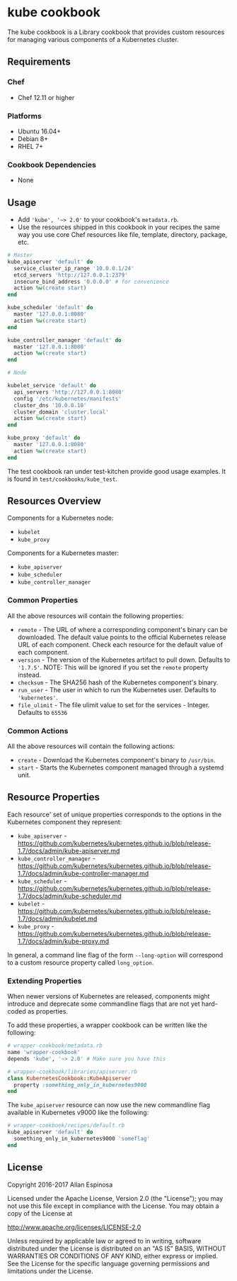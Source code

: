 # kube cookbook

The kube cookbook is a Library cookbook that provides custom resources for
managing various components of a Kubernetes cluster.

## Requirements

### Chef

* Chef 12.11 or higher

### Platforms

* Ubuntu 16.04+
* Debian 8+
* RHEL 7+

### Cookbook Dependencies

- None

## Usage

* Add `'kube', '~> 2.0'` to your cookbook's `metadata.rb`.
* Use the resources shipped in this cookbook in your recipes the same way you
  use core Chef resources like file, template, directory, package, etc.

```ruby
# Master
kube_apiserver 'default' do
  service_cluster_ip_range '10.0.0.1/24'
  etcd_servers 'http://127.0.0.1:2379'
  insecure_bind_address '0.0.0.0' # for convenience
  action %w(create start)
end

kube_scheduler 'default' do
  master '127.0.0.1:8080'
  action %w(create start)
end

kube_controller_manager 'default' do
  master '127.0.0.1:8080'
  action %w(create start)
end

# Node

kubelet_service 'default' do
  api_servers 'http://127.0.0.1:8080'
  config '/etc/kubernetes/manifests'
  cluster_dns '10.0.0.10'
  cluster_domain 'cluster.local'
  action %w(create start)
end

kube_proxy 'default' do
  master '127.0.0.1:8080'
  action %w(create start)
end
```

The test cookbook ran under test-kitchen provide good usage examples. It is
found in `test/cookbooks/kube_test`.

## Resources Overview

Components for a Kubernetes node:

* `kubelet`
* `kube_proxy`

Components for a Kubernetes master:

* `kube_apiserver`
* `kube_scheduler`
* `kube_controller_manager`

### Common Properties

All the above resources will contain the following properties:

* `remote` - The URL of where a corresponding component's binary can be
  downloaded. The default value points to the official Kubernetes release URL of
  each component. Check each resource for the default value of each component.
* `version` - The version of the Kubernetes artifact to pull down. Defaults to
  `'1.7.5'`. NOTE: This will be ignored if you set the `remote` property
  instead.
* `checksum` - The SHA256 hash of the Kubernetes component's binary.
* `run_user` - The user in which to run the Kubernetes user. Defaults to
  `'kubernetes'`.
* `file_ulimit` - The file ulimit value to set for the services - Integer.
  Defaults to `65536`

### Common Actions

All the above resources will contain the following actions:

* `create` - Download the Kubernetes component's binary to `/usr/bin`.
* `start` - Starts the Kubernetes component managed through a systemd unit.

## Resource Properties

Each resource' set of unique properties corresponds to the options in the
Kubernetes component they represent:

* `kube_apiserver` - <https://github.com/kubernetes/kubernetes.github.io/blob/release-1.7/docs/admin/kube-apiserver.md>
* `kube_controller_manager` - <https://github.com/kubernetes/kubernetes.github.io/blob/release-1.7/docs/admin/kube-controller-manager.md>
* `kube_scheduler` - <https://github.com/kubernetes/kubernetes.github.io/blob/release-1.7/docs/admin/kube-scheduler.md>
* `kubelet` - <https://github.com/kubernetes/kubernetes.github.io/blob/release-1.7/docs/admin/kubelet.md>
* `kube_proxy` - <https://github.com/kubernetes/kubernetes.github.io/blob/release-1.7/docs/admin/kube-proxy.md>

In general, a command line flag of the form `--long-option` will correspond to a
custom resource property called `long_option`.

### Extending Properties

When newer versions of Kubernetes are released, components might introduce and
deprecate some commandline flags that are not yet hard-coded as properties.

To add these properties, a wrapper cookbook can be written like the following:

```ruby
# wrapper-cookbook/metadata.rb
name 'wrapper-cookbook'
depends 'kube', '~> 2.0' # Make sure you have this

# wrapper-cookbook/libraries/apiserver.rb
class KubernetesCookbook::KubeApiserver
  property :something_only_in_kubernetes9000
end
```

The `kube_apiserver` resource can now use the new commandline flag available in
Kubernetes v9000 like the following:

```ruby
# wrapper-cookbook/recipes/default.rb
kube_apiserver 'default' do
  something_only_in_kubernetes9000 'someflag'
end
```

## License

Copyright 2016-2017 Allan Espinosa

Licensed under the Apache License, Version 2.0 (the "License");
you may not use this file except in compliance with the License.
You may obtain a copy of the License at

  http://www.apache.org/licenses/LICENSE-2.0

Unless required by applicable law or agreed to in writing, software
distributed under the License is distributed on an "AS IS" BASIS,
WITHOUT WARRANTIES OR CONDITIONS OF ANY KIND, either express or implied.
See the License for the specific language governing permissions and
limitations under the License.
